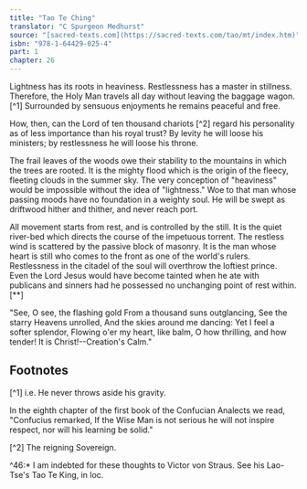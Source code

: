 ```yaml
---
title: "Tao Te Ching"
translator: "C Spurgeon Medhurst"
source: "[sacred-texts.com](https://sacred-texts.com/tao/mt/index.htm)"
isbn: "978-1-64429-025-4"
part: 1
chapter: 26
---
```

Lightness has its roots in heaviness. Restlessness has a master in stillness. Therefore, the Holy Man travels all day without leaving the baggage wagon. [^1] Surrounded by sensuous enjoyments he remains peaceful and free.

How, then, can the Lord of ten thousand chariots [^2] regard his personality as of less importance than his royal trust? By levity he will loose his ministers; by restlessness he will loose his throne.

The frail leaves of the woods owe their stability to the mountains in which the trees are rooted. It is the mighty flood which is the origin of the fleecy, fleeting clouds in the summer sky. The very conception of "heaviness" would be impossible without the idea of "lightness." Woe to that man whose passing moods have no foundation in a weighty soul. He will be swept as driftwood hither and thither, and never reach port.

All movement starts from rest, and is controlled by the still. It is the quiet river-bed which directs the course of the impetuous torrent. The restless wind is scattered by the passive block of masonry. It is the man whose heart is still who comes to the front as one of the world's rulers. Restlessness in the citadel of the soul will overthrow the loftiest prince. Even the Lord Jesus would have become tainted when he ate with publicans and sinners had he possessed no unchanging point of rest within. [**]

"See, O see, the flashing gold
From a thousand suns outglancing,
See the starry Heavens unrolled,
And the skies around me dancing:
Yet I feel a softer splendor,
Flowing o'er my heart, like balm,
O how thrilling, and how tender!
It is Christ!--Creation's Calm."

## Footnotes

[^1] i.e. He never throws aside his gravity.

In the eighth chapter of the first book of the Confucian Analects we read, "Confucius remarked, If the Wise Man is not serious he will not inspire respect, nor will his learning be solid."

[^2] The reigning Sovereign.

^46:\* I am indebted for these thoughts to Victor von Straus. See his Lao-Tse's Tao Te King, in loc.